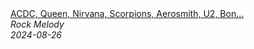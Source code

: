 <!--2024-08-26 13:00:07-->
<div class="yb">
  <a class="nodecor" href="/index.html?rok/acdc_queen_nirvana_scorpions_aerosmith_u2_bon_joviclassic_rock_songs_70s_80s_90s_full_album">
    <img class="preview" data-videoid="709gjhHKI3U" src="https://i4.ytimg.com/vi/709gjhHKI3U/hqdefault.jpg" align="middle" alt="">
  </a>
  <div class="inlbl text">
    <a class="nodecor" href="/index.html?rok/acdc_queen_nirvana_scorpions_aerosmith_u2_bon_joviclassic_rock_songs_70s_80s_90s_full_album">ACDC, Queen, Nirvana, Scorpions, Aerosmith, U2, Bon...</a><br>
    <i class="smaller2">Rock Melody</i><br>
    <i class="smaller3">2024-08-26</i>
  </div>
</div>
